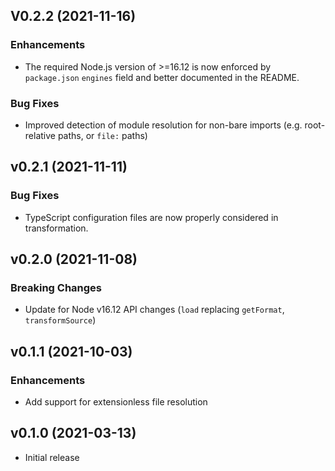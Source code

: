 ## V0.2.2 (2021-11-16)

### Enhancements

- The required Node.js version of >=16.12 is now enforced by `package.json` `engines` field and better documented in the README.

### Bug Fixes

- Improved detection of module resolution for non-bare imports (e.g. root-relative paths, or `file:` paths)

## v0.2.1 (2021-11-11)

### Bug Fixes

- TypeScript configuration files are now properly considered in transformation.

## v0.2.0 (2021-11-08)

### Breaking Changes

- Update for Node v16.12 API changes (`load` replacing `getFormat`, `transformSource`)

## v0.1.1 (2021-10-03)

### Enhancements

- Add support for extensionless file resolution

## v0.1.0 (2021-03-13)

- Initial release
